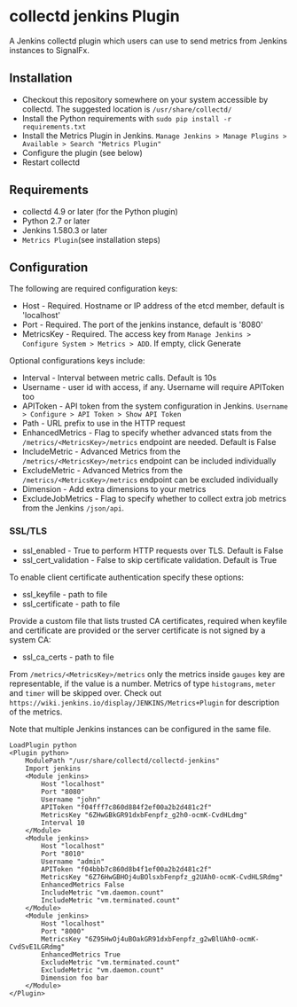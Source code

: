 # collectd jenkins Plugin

A Jenkins collectd plugin which users can use to send metrics from Jenkins instances to SignalFx.

## Installation

* Checkout this repository somewhere on your system accessible by collectd. The suggested location is `/usr/share/collectd/`
* Install the Python requirements with `sudo pip install -r requirements.txt`
* Install the Metrics Plugin in Jenkins. `Manage Jenkins > Manage Plugins > Available > Search "Metrics Plugin"`
* Configure the plugin (see below)
* Restart collectd

## Requirements

* collectd 4.9 or later (for the Python plugin)
* Python 2.7 or later
* Jenkins 1.580.3 or later
* `Metrics Plugin`(see installation steps)

## Configuration

The following are required configuration keys:

* Host - Required. Hostname or IP address of the etcd member, default is 'localhost'
* Port - Required. The port of the jenkins instance, default is '8080'
* MetricsKey - Required. The access key from `Manage Jenkins > Configure System > Metrics > ADD`. If empty, click Generate

Optional configurations keys include:

* Interval - Interval between metric calls. Default is 10s
* Username - user id with access, if any. Username will require APIToken too
* APIToken - API token from the system configuration in Jenkins. `Username > Configure > API Token > Show API Token`
* Path - URL prefix to use in the HTTP request
* EnhancedMetrics - Flag to specify whether advanced stats from the `/metrics/<MetricsKey>/metrics` endpoint are needed. Default is False
* IncludeMetric - Advanced Metrics from the `/metrics/<MetricsKey>/metrics` endpoint can be included individually
* ExcludeMetric - Advanced Metrics from the `/metrics/<MetricsKey>/metrics` endpoint can be excluded individually
* Dimension - Add extra dimensions to your metrics
* ExcludeJobMetrics - Flag to specify whether to collect extra job metrics from the Jenkins `/json/api`.

### SSL/TLS

* ssl_enabled - True to perform HTTP requests over TLS. Default is False
* ssl_cert_validation - False to skip certificate validation. Default is True

To enable client certificate authentication specify these options:

* ssl_keyfile - path to file
* ssl_certificate - path to file

Provide a custom file that lists trusted CA certificates, required when keyfile and certificate are provided or the server certificate is not signed by a system CA:

* ssl_ca_certs - path to file

From `/metrics/<MetricsKey>/metrics` only the metrics inside `gauges` key are representable, if the value is a number. Metrics of type `histograms`, `meter` and `timer` will be skipped over. Check out `https://wiki.jenkins.io/display/JENKINS/Metrics+Plugin` for description of the metrics.

Note that multiple Jenkins instances can be configured in the same file.

```
LoadPlugin python
<Plugin python>
    ModulePath "/usr/share/collectd/collectd-jenkins"
    Import jenkins
    <Module jenkins>
        Host "localhost"
        Port "8080"
        Username "john"
        APIToken "f04fff7c860d884f2ef00a2b2d481c2f"
        MetricsKey "6ZHwGBkGR91dxbFenpfz_g2h0-ocmK-CvdHLdmg"
        Interval 10
    </Module>
    <Module jenkins>
        Host "localhost"
        Port "8010"
        Username "admin"
        APIToken "f04bbb7c860d8b4f1ef00a2b2d481c2f"
        MetricsKey "6Z76HwGBHOj4uBOlsxbFenpfz_g2UAh0-ocmK-CvdHLSRdmg"
        EnhancedMetrics False
        IncludeMetric "vm.daemon.count"
        IncludeMetric "vm.terminated.count"
    </Module>
    <Module jenkins>
        Host "localhost"
        Port "8000"
        MetricsKey "6Z95HwOj4uBOakGR91dxbFenpfz_g2wBlUAh0-ocmK-CvdSvE1LGRdmg"
        EnhancedMetrics True
        ExcludeMetric "vm.terminated.count"
        ExcludeMetric "vm.daemon.count"
        Dimension foo bar
    </Module>
</Plugin>
```
